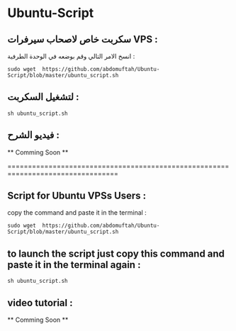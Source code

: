 # Ubuntu-Script


## سكربت خاص لاصحاب سيرفرات VPS :

انسخ الامر التالي وقم بوضعه في الوحدة الطرفية :

`sudo wget  https://github.com/abdomuftah/Ubuntu-Script/blob/master/ubuntu_script.sh`


## لتشغيل السكربت : 

`sh ubuntu_script.sh `


## فيديو الشرح : 

** Comming Soon **






=================================================================================






## Script for Ubuntu VPSs Users :

copy the command and paste it in the terminal :

`sudo wget  https://github.com/abdomuftah/Ubuntu-Script/blob/master/ubuntu_script.sh`


## to launch the script just copy this command and paste it in the terminal again : 

`sh ubuntu_script.sh `


## video tutorial : 

** Comming Soon **

